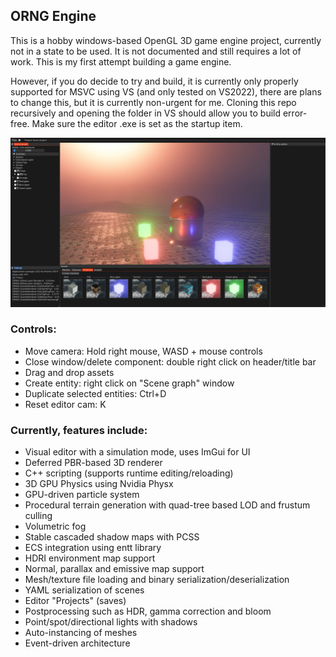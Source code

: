  ## ORNG Engine
 This is a hobby windows-based OpenGL 3D game engine project, currently not in a state to be used. It is not documented and still requires a lot of work. This is my first attempt building a game engine.

 However, if you do decide to try and build, it is currently only properly supported for MSVC using VS (and only tested on VS2022), there are plans to change this, but it is currently non-urgent for me. Cloning this repo recursively and opening the folder in VS should allow you to build error-free. Make sure the editor .exe is set as the startup item.

![Engine screenshot](ORNG_IMAGE.jpg)
 ### Controls:
 * Move camera: Hold right mouse, WASD + mouse controls
 * Close window/delete component: double right click on header/title bar
 * Drag and drop assets
 * Create entity: right click on "Scene graph" window
 * Duplicate selected entities: Ctrl+D
 * Reset editor cam: K
 


### Currently, features include:
* Visual editor with a simulation mode, uses ImGui for UI
* Deferred PBR-based 3D renderer
* C++ scripting (supports runtime editing/reloading)
* 3D GPU Physics using Nvidia Physx
* GPU-driven particle system
* Procedural terrain generation with quad-tree based LOD and frustum culling
* Volumetric fog
* Stable cascaded shadow maps with PCSS
* ECS integration using entt library
* HDRI environment map support
* Normal, parallax and emissive map support
* Mesh/texture file loading and binary serialization/deserialization
* YAML serialization of scenes
* Editor "Projects" (saves)
* Postprocessing such as HDR, gamma correction and bloom
* Point/spot/directional lights with shadows
* Auto-instancing of meshes
* Event-driven architecture







